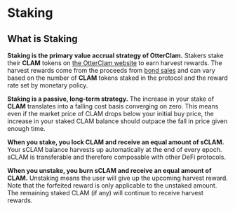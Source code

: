 # Staking

## What is Staking

**Staking is the primary value accrual strategy of OtterClam.** Stakers stake their **CLAM** tokens on [the OtterClam website](https://app.otterclam.finance/#/stake) to earn harvest rewards. The harvest rewards come from the proceeds from [bond sales](https://docs.otterclam.finance/basics/bonding) and can vary based on the number of **CLAM** tokens staked in the protocol and the reward rate set by monetary policy.

**Staking is a passive, long-term strategy.** The increase in your stake of **CLAM** translates into a falling cost basis converging on zero. This means even if the market price of CLAM drops below your initial buy price, the increase in your staked CLAM balance should outpace the fall in price given enough time.

**When you stake, you lock CLAM and receive an equal amount of sCLAM.** Your sCLAM balance harvests up automatically at the end of every epoch. sCLAM is transferable and therefore composable with other DeFi protocols.

**When you unstake, you burn sCLAM and receive an equal amount of CLAM.** Unstaking means the user will give up the upcoming harvest reward. Note that the forfeited reward is only applicable to the unstaked amount. The remaining staked CLAM (if any) will continue to receive harvest rewards.
